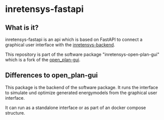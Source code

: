 # inretensys-fastapi

## What is it?
inretensys-fastapi is an api which is based on FastAPI to connect a graphical user interface with the [inretensys-backend](https://github.com/in-RET/inretensys-backend).

This repository is part of the software package "inretensys-open-plan-gui" which is a fork of the [open_plan-gui](https://github.com/open-plan-tool/gui). 

## Differences to open_plan-gui
This package is the backend of the software package. It runs the interface to simulate und optimize generated energymodels from the graphical user interface.

It can run as a standalone interface or as part of an docker compose structure.
